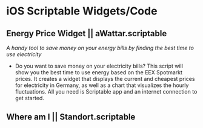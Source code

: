 # iOS Scriptable Widgets/Code

## **Energy Price Widget** || aWattar.scriptable 
*A handy tool to save money on your energy bills by finding the best time to use electricity*
- Do you want to save money on your electricity bills? This script will show you the best time to use energy based on the EEX Spotmarkt prices. It creates a widget that displays the current and cheapest prices for electricity in Germany, as well as a chart that visualizes the hourly fluctuations. All you need is Scriptable app and an internet connection to get started.

## **Where am I** || Standort.scriptable
